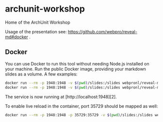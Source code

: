 # archunit-workshop
Home of the ArchUnit Workshop

Usage of the presentation see: https://github.com/webpro/reveal-md#docker .

## Docker

You can use Docker to run this tool without needing Node.js installed on your machine. Run the public Docker image,
providing your markdown slides as a volume. A few examples:

```bash
docker run --rm -p 1948:1948 -v $(pwd)/slides:/slides webpronl/reveal-md:latest
docker run --rm -p 1948:1948 -v $(pwd)/slides:/slides webpronl/reveal-md:latest --help
```

The service is now running at [http://localhost:1948][2].

To enable live reload in the container, port 35729 should be mapped as well:

```bash
docker run --rm -p 1948:1948 -p 35729:35729 -v $(pwd)/slides:/slides webpronl/reveal-md:latest /slides --watch
```
